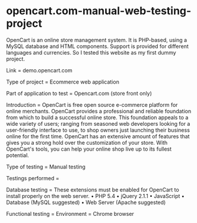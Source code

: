 # opencart.com-manual-web-testing-project

OpenCart is an online store management system. It is PHP-based, using a MySQL database and HTML components.  Support is provided for different languages and currencies. So I tested this website as my first dummy project.

Link = demo.opencart.com 

Type of project = Ecommerce web application

Part of application to test = Opencart.com (store front only)

Introduction = 
OpenCart is free open source e-commerce platform for online merchants. 
OpenCart provides a professional and reliable foundation from which to build a 
successful online store. This foundation appeals to a wide variety of users; 
ranging from seasoned web developers looking for a user-friendly interface to 
use, to shop owners just launching their business online for the first time. 
OpenCart has an extensive amount of features that gives you a strong hold over 
the customization of your store. With OpenCart's tools, you can help your online 
shop live up to its fullest potential.

Type of testing = Manual testing

Testings performed = 

Database testing = 
		These extensions must be enabled for OpenCart to install properly on the web server.
		• PHP 5.4
		• jQuery 2.1.1
		• JavaScript
		• Database (MySQL suggested)
		• Web Server (Apache suggested)
    
Functional testing = 
    Environment = Chrome browser

